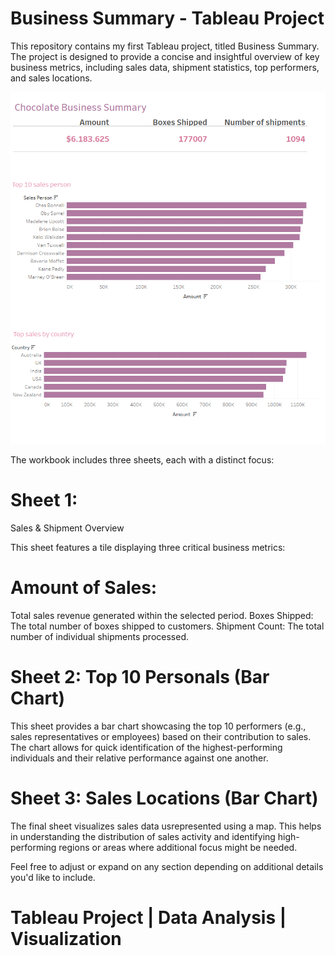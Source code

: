 # Business Summary - Tableau Project

This repository contains my first Tableau project, titled Business Summary.
The project is designed to provide a concise and insightful overview of key business metrics, including sales data, shipment statistics, top performers, and sales locations. 

![screenshot](tableau-chocolate.png)

The workbook includes three sheets, each with a distinct focus:

# Sheet 1:
Sales & Shipment Overview

This sheet features a tile displaying three critical business metrics:

# Amount of Sales:
Total sales revenue generated within the selected period.
Boxes Shipped: The total number of boxes shipped to customers.
Shipment Count: The total number of individual shipments processed.

# Sheet 2: Top 10 Personals (Bar Chart)

This sheet provides a bar chart showcasing the top 10 performers (e.g., sales representatives or employees) based on their contribution to sales.
The chart allows for quick identification of the highest-performing individuals and their relative performance against one another.

# Sheet 3: Sales Locations (Bar Chart)

The final sheet visualizes sales data usrepresented using a map. 
This helps in understanding the distribution of sales activity and identifying high-performing regions or areas where additional focus might be needed.


Feel free to adjust or expand on any section depending on additional details you'd like to include.

# Tableau Project | Data Analysis | Visualization 





